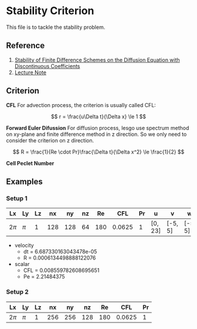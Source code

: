 # Stability Criterion
This file is to tackle the stability problem.



## Reference
1. [Stability of Finite Difference Schemes on the Diffusion Equation with Discontinuous Coefficients](https://math.mit.edu/research/highschool/rsi/documents/2017Lee.pdf)
2. [Lecture Note](https://math.mit.edu/~stoopn/18.086/Lecture7.pdf)

## Criterion
**CFL**
For advection process, the criterion is usually called CFL:

$$
r = \frac{u\Delta t}{\Delta x} \le 1
$$

**Forward Euler Difussion**
For diffusion process, lesgo use spectrum method on xy-plane and finite difference method in z direction. So we only need to consider the criterion on z direction.

$$
R = \frac{1}{Re \cdot Pr}\frac{\Delta t}{\Delta x^2} \le \frac{1}{2}
$$


**Cell Peclet Number**

## Examples
### Setup 1
| Lx     | Ly    | Lz  | nx  | ny  | nz  | Re  | CFL    | Pr  | u       | v       | w       | theta  |
| ------ | ----- | --- | --- | --- | --- | :-: | ------ | --- | ------- | ------- | ------- | ------ |
| 2$\pi$ | $\pi$ | 1   | 128 | 128 | 64  | 180 | 0.0625 | 1   | [0, 23] | [-5, 5] | [-5, 5] | [0, 1] |

- velocity
  - dt = 6.687330163043478e-05
  - R = 0.0006134498888122076
- scalar
  - CFL = 0.008559782608695651
  - Pe = 2.21484375


### Setup 2
| Lx     | Ly    | Lz  | nx  | ny  | nz  | Re  | CFL    | Pr  |
| ------ | ----- | --- | --- | --- | --- | :-: | ------ | --- |
| 2$\pi$ | $\pi$ | 1   | 256 | 256 | 128 | 180 | 0.0625 | 1   |
